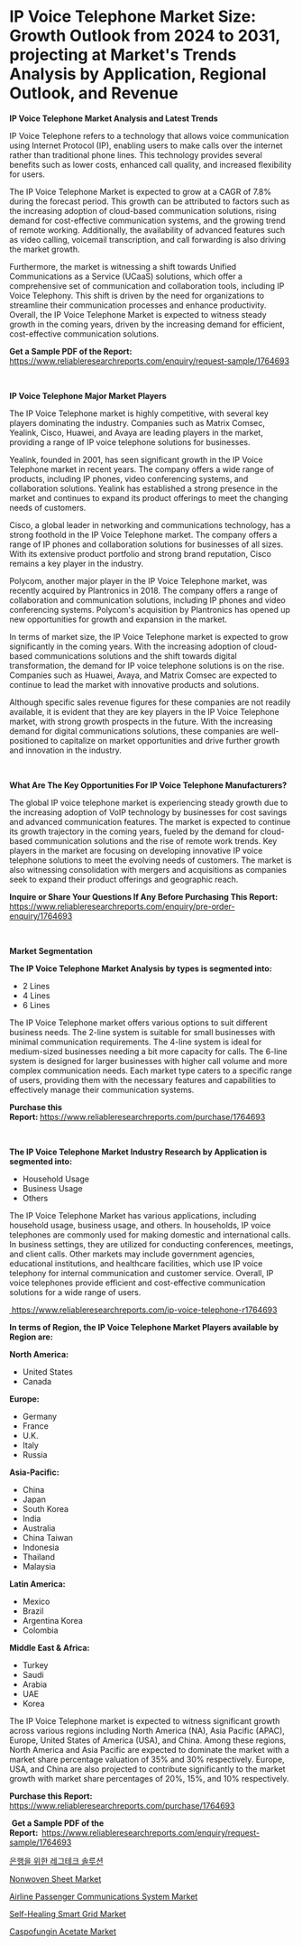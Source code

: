 <p><h1>IP Voice Telephone Market Size: Growth Outlook from 2024 to 2031, projecting at Market's Trends Analysis by Application, Regional Outlook, and Revenue</h1></p><p><strong>IP Voice Telephone Market Analysis and Latest Trends</strong></p>
<p><p>IP Voice Telephone refers to a technology that allows voice communication using Internet Protocol (IP), enabling users to make calls over the internet rather than traditional phone lines. This technology provides several benefits such as lower costs, enhanced call quality, and increased flexibility for users.</p><p>The IP Voice Telephone Market is expected to grow at a CAGR of 7.8% during the forecast period. This growth can be attributed to factors such as the increasing adoption of cloud-based communication solutions, rising demand for cost-effective communication systems, and the growing trend of remote working. Additionally, the availability of advanced features such as video calling, voicemail transcription, and call forwarding is also driving the market growth.</p><p>Furthermore, the market is witnessing a shift towards Unified Communications as a Service (UCaaS) solutions, which offer a comprehensive set of communication and collaboration tools, including IP Voice Telephony. This shift is driven by the need for organizations to streamline their communication processes and enhance productivity. Overall, the IP Voice Telephone Market is expected to witness steady growth in the coming years, driven by the increasing demand for efficient, cost-effective communication solutions.</p></p>
<p><strong>Get a Sample PDF of the Report:&nbsp;</strong> <a href="https://www.reliableresearchreports.com/enquiry/request-sample/1764693">https://www.reliableresearchreports.com/enquiry/request-sample/1764693</a></p>
<p>&nbsp;</p>
<p><strong>IP Voice Telephone Major Market Players</strong></p>
<p><p>The IP Voice Telephone market is highly competitive, with several key players dominating the industry. Companies such as Matrix Comsec, Yealink, Cisco, Huawei, and Avaya are leading players in the market, providing a range of IP voice telephone solutions for businesses.</p><p>Yealink, founded in 2001, has seen significant growth in the IP Voice Telephone market in recent years. The company offers a wide range of products, including IP phones, video conferencing systems, and collaboration solutions. Yealink has established a strong presence in the market and continues to expand its product offerings to meet the changing needs of customers.</p><p>Cisco, a global leader in networking and communications technology, has a strong foothold in the IP Voice Telephone market. The company offers a range of IP phones and collaboration solutions for businesses of all sizes. With its extensive product portfolio and strong brand reputation, Cisco remains a key player in the industry.</p><p>Polycom, another major player in the IP Voice Telephone market, was recently acquired by Plantronics in 2018. The company offers a range of collaboration and communication solutions, including IP phones and video conferencing systems. Polycom's acquisition by Plantronics has opened up new opportunities for growth and expansion in the market.</p><p>In terms of market size, the IP Voice Telephone market is expected to grow significantly in the coming years. With the increasing adoption of cloud-based communications solutions and the shift towards digital transformation, the demand for IP voice telephone solutions is on the rise. Companies such as Huawei, Avaya, and Matrix Comsec are expected to continue to lead the market with innovative products and solutions.</p><p>Although specific sales revenue figures for these companies are not readily available, it is evident that they are key players in the IP Voice Telephone market, with strong growth prospects in the future. With the increasing demand for digital communications solutions, these companies are well-positioned to capitalize on market opportunities and drive further growth and innovation in the industry.</p></p>
<p>&nbsp;</p>
<p><strong>What Are The Key Opportunities For IP Voice Telephone Manufacturers?</strong></p>
<p><p>The global IP voice telephone market is experiencing steady growth due to the increasing adoption of VoIP technology by businesses for cost savings and advanced communication features. The market is expected to continue its growth trajectory in the coming years, fueled by the demand for cloud-based communication solutions and the rise of remote work trends. Key players in the market are focusing on developing innovative IP voice telephone solutions to meet the evolving needs of customers. The market is also witnessing consolidation with mergers and acquisitions as companies seek to expand their product offerings and geographic reach.</p></p>
<p><strong>Inquire or Share Your Questions If Any Before Purchasing This Report:</strong> <a href="https://www.reliableresearchreports.com/enquiry/pre-order-enquiry/1764693">https://www.reliableresearchreports.com/enquiry/pre-order-enquiry/1764693</a></p>
<p>&nbsp;</p>
<p><strong>Market Segmentation</strong></p>
<p><strong>The IP Voice Telephone Market Analysis by types is segmented into:</strong></p>
<p><ul><li>2 Lines</li><li>4 Lines</li><li>6 Lines</li></ul></p>
<p><p>The IP Voice Telephone market offers various options to suit different business needs. The 2-line system is suitable for small businesses with minimal communication requirements. The 4-line system is ideal for medium-sized businesses needing a bit more capacity for calls. The 6-line system is designed for larger businesses with higher call volume and more complex communication needs. Each market type caters to a specific range of users, providing them with the necessary features and capabilities to effectively manage their communication systems.</p></p>
<p><strong>Purchase this Report:&nbsp;</strong><a href="https://www.reliableresearchreports.com/purchase/1764693">https://www.reliableresearchreports.com/purchase/1764693</a></p>
<p>&nbsp;</p>
<p><strong>The IP Voice Telephone Market Industry Research by Application is segmented into:</strong></p>
<p><ul><li>Household Usage</li><li>Business Usage</li><li>Others</li></ul></p>
<p><p>The IP Voice Telephone Market has various applications, including household usage, business usage, and others. In households, IP voice telephones are commonly used for making domestic and international calls. In business settings, they are utilized for conducting conferences, meetings, and client calls. Other markets may include government agencies, educational institutions, and healthcare facilities, which use IP voice telephony for internal communication and customer service. Overall, IP voice telephones provide efficient and cost-effective communication solutions for a wide range of users.</p></p>
<p><a href="https://www.reliableresearchreports.com/ip-voice-telephone-r1764693">&nbsp;https://www.reliableresearchreports.com/ip-voice-telephone-r1764693</a></p>
<p><strong>In terms of Region, the IP Voice Telephone Market Players available by Region are:</strong></p>
<p>
    <p> <strong> North America: </strong>
        <ul>
            <li>United States</li>
            <li>Canada</li>
        </ul>
        </p> 
    <p> <strong> Europe: </strong>
        <ul>
            <li>Germany</li>
            <li>France</li>
            <li>U.K.</li>
            <li>Italy</li>
            <li>Russia</li>
        </ul>
        </p> 
    <p> <strong> Asia-Pacific: </strong>
        <ul>
            <li>China</li>
            <li>Japan</li>
            <li>South Korea</li>
            <li>India</li>
            <li>Australia</li>
            <li>China Taiwan</li>
            <li>Indonesia</li>
            <li>Thailand</li>
            <li>Malaysia</li>
        </ul>
        </p> 
    <p> <strong> Latin America: </strong>
        <ul>
            <li>Mexico</li>
            <li>Brazil</li>
            <li>Argentina Korea</li>
            <li>Colombia</li>
        </ul>
        </p> 
    <p> <strong> Middle East & Africa: </strong>
        <ul>
            <li>Turkey</li>
            <li>Saudi</li>
            <li>Arabia</li>
            <li>UAE</li>
            <li>Korea</li>
        </ul>
    </p>
    </p>
<p><p>The IP Voice Telephone market is expected to witness significant growth across various regions including North America (NA), Asia Pacific (APAC), Europe, United States of America (USA), and China. Among these regions, North America and Asia Pacific are expected to dominate the market with a market share percentage valuation of 35% and 30% respectively. Europe, USA, and China are also projected to contribute significantly to the market growth with market share percentages of 20%, 15%, and 10% respectively.</p></p>
<p><strong>Purchase this Report: </strong><a href="https://www.reliableresearchreports.com/purchase/1764693">https://www.reliableresearchreports.com/purchase/1764693</a></p>
<p>&nbsp;<strong>Get a Sample PDF of the Report:&nbsp;&nbsp;</strong><a href="https://www.reliableresearchreports.com/enquiry/request-sample/1764693">https://www.reliableresearchreports.com/enquiry/request-sample/1764693</a></p>
<p><strong></strong></p>
<p><p><a href="https://github.com/royErdmtyan906778/Market-Research-Report-List-1/blob/main/959084118812.md">은행을 위한 레그테크 솔루션</a></p><p><a href="https://issuu.com/reportprime-2/docs/nonwoven-sheet-market-size-2030.pptx">Nonwoven Sheet Market</a></p><p><a href="https://github.com/pjcfca/Market-Research-Report-List-2/blob/main/airline-passenger-communications-system-market.md">Airline Passenger Communications System Market</a></p><p><a href="https://github.com/wusalecollins540tpqoz/Market-Research-Report-List-1/blob/main/self-healing-smart-grid-market.md">Self-Healing Smart Grid Market</a></p><p><a href="https://issuu.com/reportprime-2/docs/caspofungin-acetate-market-size-2030.pptx">Caspofungin Acetate Market</a></p></p>
